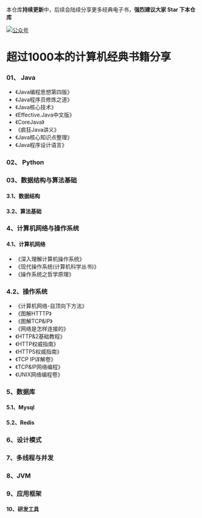 本仓库**持续更新**中，后续会陆续分享更多经典电子书，**强烈建议大家 Star 下本仓库**



[![公众号](https://img.shields.io/badge/%E5%85%AC%E4%BC%97%E5%8F%B7-JavaClub-brightgreen)](http://baidu.com)


# 超过1000本的计算机经典书籍分享


### 01、 Java

-  《Java编程思想第四版》
-  《Java程序员修炼之道》
-  《Java核心技术》
-  《Effective.Java中文版》
-   《CoreJava》
-   《疯狂Java讲义》
-   《Java核心知识点整理》
-   《Java程序设计语言》

### 02、 Python

### 03、数据结构与算法基础

#### 3.1、数据结构
     


#### 3.2、算法基础


 

###  4、计算机网络与操作系统

#### 4.1、计算机网络

-  《深入理解计算机操作系统》
-  《现代操作系统(计算机科学丛书)》
-  《操作系统之哲学原理》

### 4.2、操作系统

-   《计算机网络-自顶向下方法》
-   《图解HTTTP》
-   《图解TCP&IP》
-   《网络是怎样连接的》
-    《HTTP&2基础教程》
-    《HTTP权威指南》
-    《HTTPS权威指南》
-    《TCP IP详解卷》
-    《TCP&IP网络编程》
-    《UNIX网络编程卷》

###  5、数据库

#### 5.1、Mysql

#### 5.2、Redis

### 6、设计模式

### 7、多线程与并发

### 8、JVM

### 9、应用框架

#### 10、研发工具


